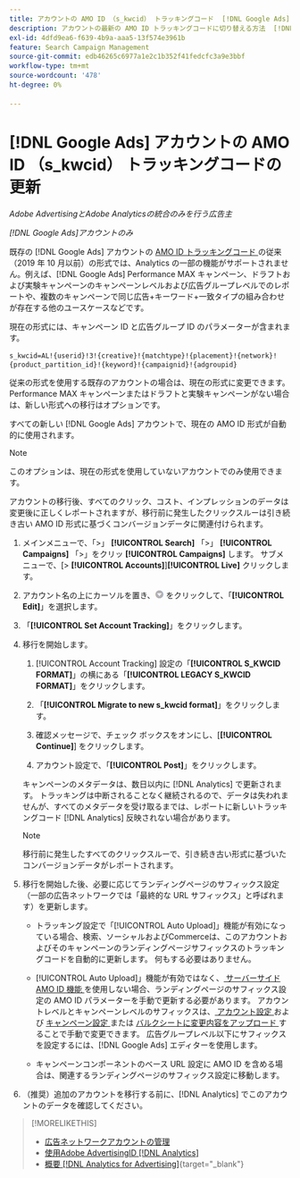 ```yaml
---
title: アカウントの AMO ID （s_kwcid） トラッキングコード  [!DNL Google Ads]  更新
description: アカウントの最新の AMO ID トラッキングコードに切り替える方法  [!DNL Google Ads]  説明します。
exl-id: 4dfd9ea6-f639-4b9a-aaa5-13f574e3961b
feature: Search Campaign Management
source-git-commit: edb46265c6977a1e2c1b352f41fedcfc3a9e3bbf
workflow-type: tm+mt
source-wordcount: '478'
ht-degree: 0%

---
```


# [!DNL Google Ads] アカウントの AMO ID （s_kwcid） トラッキングコードの更新

*Adobe AdvertisingとAdobe Analyticsの統合のみを行う広告主*

*[!DNL Google Ads]アカウントのみ*

既存の [!DNL Google Ads] アカウントの [AMO ID トラッキングコード ](/help/integrations/analytics/ids.md#amo-id-formats) の従来（2019 年 10 月以前）の形式では、Analytics の一部の機能がサポートされません。例えば、[!DNL Google Ads] Performance MAX キャンペーン、ドラフトおよび実験キャンペーンのキャンペーンレベルおよび広告グループレベルでのレポートや、複数のキャンペーンで同じ広告+キーワード+一致タイプの組み合わせが存在する他のユースケースなどです。

現在の形式には、キャンペーン ID と広告グループ ID のパラメーターが含まれます。

```
s_kwcid=AL!{userid}!3!{creative}!{matchtype}!{placement}!{network}!{product_partition_id}!{keyword}!{campaignid}!{adgroupid}
```

従来の形式を使用する既存のアカウントの場合は、現在の形式に変更できます。 Performance MAX キャンペーンまたはドラフトと実験キャンペーンがない場合は、新しい形式への移行はオプションです。

すべての新しい [!DNL Google Ads] アカウントで、現在の AMO ID 形式が自動的に使用されます。

>[!NOTE]
>
>このオプションは、現在の形式を使用していないアカウントでのみ使用できます。
>
>アカウントの移行後、すべてのクリック、コスト、インプレッションのデータは変更後に正しくレポートされますが、移行前に発生したクリックスルーは引き続き古い AMO ID 形式に基づくコンバージョンデータに関連付けられます。

1. メインメニューで、「\>」 **[!UICONTROL Search]** 「\>」 **[!UICONTROL Campaigns]** 「\>」をクリッ **[!UICONTROL Campaigns]** します。 サブメニューで、[\> **[!UICONTROL Accounts]**]&#x200B;**[!UICONTROL Live]** クリックします。

1. アカウント名の上にカーソルを置き、![ 矢印ドロップダウンアイコン ](/help/search-social-commerce/assets/arrow-dropdown-menu.png) をクリックして、「**[!UICONTROL Edit]**」を選択します。

1. 「**[!UICONTROL Set Account Tracking]**」をクリックします。

1. 移行を開始します。

   1. [!UICONTROL Account Tracking] 設定の「**[!UICONTROL S_KWCID FORMAT]**」の横にある「**[!UICONTROL LEGACY S_KWCID FORMAT]**」をクリックします。

   1. 「**[!UICONTROL Migrate to new s_kwcid format]**」をクリックします。

   1. 確認メッセージで、チェック ボックスをオンにし、[**[!UICONTROL Continue]**] をクリックします。

   1. アカウント設定で、「**[!UICONTROL Post]**」をクリックします。

   キャンペーンのメタデータは、数日以内に [!DNL Analytics] で更新されます。 トラッキングは中断されることなく継続されるので、データは失われませんが、すべてのメタデータを受け取るまでは、レポートに新しいトラッキングコード [!DNL Analytics] 反映されない場合があります。

   >[!NOTE]
   >
   >移行前に発生したすべてのクリックスルーで、引き続き古い形式に基づいたコンバージョンデータがレポートされます。

1. 移行を開始した後、必要に応じてランディングページのサフィックス設定（一部の広告ネットワークでは「最終的な URL サフィックス」と呼ばれます）を更新します。

   * トラッキング設定で「[!UICONTROL Auto Upload]」機能が有効になっている場合、検索、ソーシャルおよびCommerceは、このアカウントおよびそのキャンペーンのランディングページサフィックスのトラッキングコードを自動的に更新します。 何もする必要はありません。

   * [!UICONTROL Auto Upload]」機能が有効ではなく、[ サーバーサイド AMO ID 機能 ](/help/integrations/analytics/ids.md#amo-id-formats) を使用しない場合、ランディングページのサフィックス設定の AMO ID パラメーターを手動で更新する必要があります。 アカウントレベルとキャンペーンレベルのサフィックスは、[ アカウント設定 ](/help/search-social-commerce/campaign-management/accounts/ad-network-account-manage.md) および [ キャンペーン設定 ](/help/search-social-commerce/campaign-management/campaigns/campaign-settings-google.md) または [ バルクシートに変更内容をアップロード ](/help/search-social-commerce/campaign-management/bulksheets/bulksheet-upload.md) することで手動で変更できます。 広告グループレベル以下にサフィックスを設定するには、[!DNL Google Ads] エディターを使用します。

   * キャンペーンコンポーネントのベース URL 設定に AMO ID を含める場合は、関連するランディングページのサフィックス設定に移動します。

1. （推奨）追加のアカウントを移行する前に、[!DNL Analytics] でこのアカウントのデータを確認してください。

>[!MORELIKETHIS]
>
>* [ 広告ネットワークアカウントの管理 ](ad-network-account-manage.md)
>* [ 使用Adobe AdvertisingID [!DNL Analytics]](/help/integrations/analytics/ids.md)
>* [ 概要  [!DNL Analytics for Advertising]](https://experienceleague.adobe.com/docs/advertising/integrations/home.html){target="_blank"}
